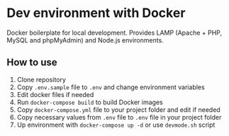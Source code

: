 # Dev environment with Docker

Docker boilerplate for local development. Provides LAMP (Apache + PHP, MySQL and phpMyAdmin) and Node.js environments.

## How to use

1. Clone repository
2. Copy `.env.sample` file to `.env` and change environment variables
3. Edit docker files if needed
4. Run `docker-compose build` to build Docker images
5. Copy `docker-compose.yml` file to your project folder and edit if needed
6. Copy necessary values from `.env` file to `.env` file in your project folder
7. Up environment with `docker-compose up -d` or use `devmode.sh` script
